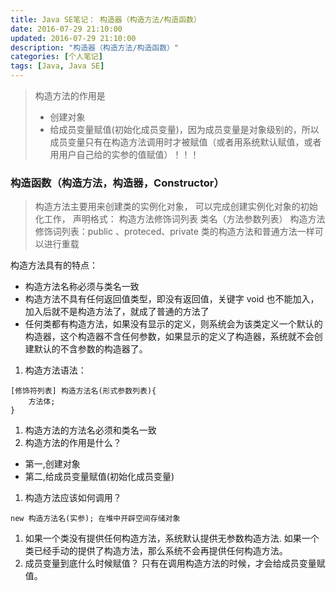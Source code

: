 ```yaml
---
title: Java SE笔记： 构造器（构造方法/构造函数）
date: 2016-07-29 21:10:00
updated: 2016-07-29 21:10:00
description: "构造器（构造方法/构造函数）"
categories: [个人笔记]
tags: [Java, Java SE]
---
```


> 构造方法的作用是
> - 创建对象
> - 给成员变量赋值(初始化成员变量)，因为成员变量是对象级别的，所以成员变量只有在构造方法调用时才被赋值（或者用系统默认赋值，或者用用户自己给的实参的值赋值）！！！

### 构造函数（构造方法，构造器，Constructor）
> 构造方法主要用来创建类的实例化对象， 可以完成创建实例化对象的初始化工作， 声明格式：
> 构造方法修饰词列表 类名（方法参数列表）
> 构造方法修饰词列表：public 、proteced、private
> 类的构造方法和普通方法一样可以进行重载

构造方法具有的特点：
- 构造方法名称必须与类名一致
- 构造方法不具有任何返回值类型，即没有返回值，关键字 void 也不能加入，加入后就不是构造方法了，就成了普通的方法了
- 任何类都有构造方法，如果没有显示的定义，则系统会为该类定义一个默认的构造器，这个构造器不含任何参数，如果显示的定义了构造器，系统就不会创建默认的不含参数的构造器了。

1. 构造方法语法：
```
[修饰符列表] 构造方法名(形式参数列表){
    方法体;
}
```
1. 构造方法的方法名必须和类名一致
1. 构造方法的作用是什么？
  - 第一,创建对象
  - 第二,给成员变量赋值(初始化成员变量)
1. 构造方法应该如何调用？
```
new 构造方法名(实参); 在堆中开辟空间存储对象
```
1. 如果一个类没有提供任何构造方法，系统默认提供无参数构造方法.
如果一个类已经手动的提供了构造方法，那么系统不会再提供任何构造方法。
1. 成员变量到底什么时候赋值？
只有在调用构造方法的时候，才会给成员变量赋值。